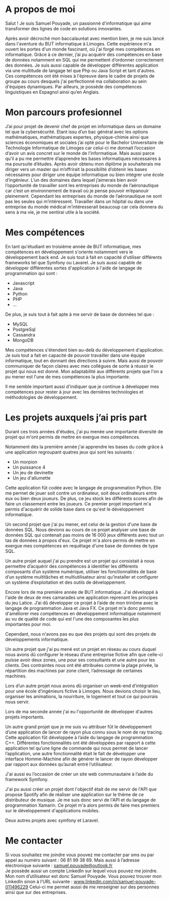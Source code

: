 # A propos de moi

Salut ! Je suis Samuel Pouyade, un passionné d'informatique qui aime transformer des lignes de code en solutions innovantes.

Après avoir décroché mon baccalauréat avec mention bien, je me suis lancé dans l'aventure du BUT informatique à Limoges. Cette expérience m'a ouvert les portes d'un monde fascinant, où j'ai forgé mes compétences en informatique.
Grâce à ce dernier,  j’ai pu acquérir des compétences en base de données notamment en SQL qui me permettent d’ordonner correctement des données. 
Je suis aussi capable de développer différentes application via une multitude de langage tel que Php ou Java Script et tant d'autres. 
Ces compétences ont été mises à l'épreuve dans le cadre de projets de groupe au cours desquels j'ai perfectionné ma collaboration au sein d'équipes dynamiques. 
Par ailleurs, je possède des compétences linguistiques en Espagnol ainsi qu’en Anglais. 

# Mon parcours profesionnel

J’ai pour projet de devenir chef de projet en informatique dans un domaine tel que la cybersécurité. Etant issu d’un bac général avec les options mathématiques, mathématiques expertes, physique-chimie ainsi que sciences économiques et sociales j’ai opté pour le Bachelor Universitaire de Technologie Informatique de Limoges car celui-ci me donnait l’occasion d’avoir un avis concret sur le monde de l’informatique. Mais aussi parce qu’il a pu me permettre d’apprendre les bases informatiques nécessaires à ma poursuite d’études. Après avoir obtenu mon diplôme je souhaiterais me diriger vers un master qui m’offrirait la possibilité d’obtenir les bases nécessaires pour diriger une équipe informatique ou bien intégrer une école d’ingénieur. 
L’un des domaines dans lequel j’aimerais bien avoir l’opportunité de travailler sont les entreprises du monde de l’aéronautique car c’est un environnement de travail où je pense pouvoir m’épanouir pleinement. Cependant les entreprises du monde de l’aéronautique ne sont pas les seules qui m’intéressent. Travailler dans un hôpital ou dans une entreprise du monde médical m’intéresserait beaucoup car cela donnera du sens à ma vie, je me sentirai utile à la société.

# Mes compétences

En tant qu'étudiant en troisième année de BUT informatique, mes compétences en développement s'oriente notamment vers le développement back end. Je suis tout à fait en capacité d'utiliser différents frameworks tel que Symfony ou Lavarel. Je suis aussi capable de développer différentes sortes d'application à l'aide de langage de programmation qui sont :
- Javascript
- Java
- Python
- PHP
- ...

De plus, je suis tout à fait apte à me servir de base de données tel que :
- MySQL
- PostgreSql
- Cassandra
- MongoDB

Mes compétences s'étendent bien au-delà du développement d'application. Je suis tout a fait en capacité de pouvoir travailler dans une équipe informatique, tout en donnant des directions à suivre. Mais aussi de pouvoir communiquer de façon claires avec mes collègues de sorte à réussir le projet qui nous est donné. Mon adaptabilité aux différents projets que l'on a pu mener est l'une de mes compétences la plus importante.

Il me semble important aussi d'indiquer que je continue à développer mes compétences pour rester à jour avec les dernières technologies et méthodologies de développement.

# Les projets auxquels j’ai pris part

Durant ces trois années d'études, j'ai pu menée une importante diversité de projet qui m'ont permis de mettre en exergue mes compétences. 

Notamment dés la première année j'ai apprendre les bases du code grâce à une application regroupant quatres jeux qui sont les suivants : 
- Un morpion
- Un puissance 4
- Un jeu de devinette
- Un jeu d'allumette

Cette application fût codée avec le langage de programmation Python. Elle me permet de jouer soit contre un ordinateur, soit deux ordinateurs entre eux ou bien deux joueurs. De plus, ce jeu stock les différents scores afin de faire un classement entre les joueurs.
Ce premier projet important m'a permis d'acquérir de solide base dans ce qu'est le développement informatique.

Un second projet que j'ai pu mener, est celui de la gestion d'une base de données SQL. Nous devions au cours de ce projet analyser une base de données SQL qui contenait pas moins de 16 000 jeux différents avec tout un tas de données à propos d'eux. Ce projet m'a alors permis de mettre en exergue mes compétences en requêtage d'une base de données de type SQL.

Un autre projet auquel j'ai pu prendre est un projet qui consistait à nous permettre d’acquérir des compétences à identifier les différents composants d’un système numérique, utiliser les fonctionnalités de base d’un système multitâches et multiutilisateur ainsi qu’installer et configurer un système d’exploitation et des outils de développement.

Encore lors de ma première année de BUT informatique. J'ai développé à l'aide de deux de mes camarades une application reprenant les principes du jeu Latice. J’ai dû développer ce projet à l’aide de mon trinôme avec le langage de programmation Java et Java FX. Ce projet m'a donc permis d'améliorer mes compétences en développement informatique notamment au vu de qualité de code qui est l'une des composantes les plus importantes pour moi.

Cependant, nous n'avons pas eu que des projets qui sont des projets de développements informatique.

Un autre projet que j'ai pu mené est un projet en réseau au cours duquel nous avons dû configurer le réseau d’une entreprise fictive afin que celle-ci puisse avoir deux zones, une pour ses consultants et une autre pour les clients. Des contraintes nous ont été attribuées comme la plage privée, la répartition des machines par zone client, l’adressage de certaines machines.

Lors d’un autre projet nous avons dû organiser un week-end d’intégration pour une école d’ingénieurs fictive à Limoges. Nous devions choisir le lieu, organiser les animations, la nourriture, le logement et tout ce qui pourrais nous servir.

Lors de ma seconde année j'ai eu l'opportunité de développer d'autres projets importants.

Un autre grand projet que je me suis vu attribuer fût le développement d’une application de lancer de rayon plus connu sous le nom de ray tracing. Cette application fût développée à l’aide du langage de programmation C++. Différentes fonctionnalités ont été développées par rapport à cette application tel qu’une ligne de commande qui nous permet de lancer l’application, une autre fonctionnalité était le fait de développer une interface Homme-Machine afin de générer le lancer de rayon développer par rapport aux données qu’aurait entré l’utilisateur.

J'ai aussi eu l’occasion de créer un site web communautaire à l’aide du framework Symfony. 

J'ai pu aussi créer un projet dont l'objectif était de me servir de l'API que propose Spotify afin de réaliser une application sur le thème de ce distributeur de musique. Je me suis donc servi de l'API et du langage de programmation Xamarin. Ce projet m'a alors permis de faire mes premiers sur le développement d'applications mobiles.

Deux autres projets avec symfony et Laravel.

# Me contacter
Si vous souhaitez me joindre vous pouvez me contacter par sms ou par appel au numéro suivant : 06 81 99 38 69.  Mais aussi à l’adresse électronique suivante : samuel.pouyade@outlook.fr  
Je possède aussi un compte LinkedIn sur lequel vous pouvez me joindre. Mon nom d’utilisateur est donc Samuel Pouyade. Vous pouvez trouver mon LinkedIn sinon à l’URL suivante : 
www.linkedin.com/in/samuel-pouyade-011496229
Celui-ci me permet aussi de me renseigner sur des personnes ainsi que sur des entreprises.

